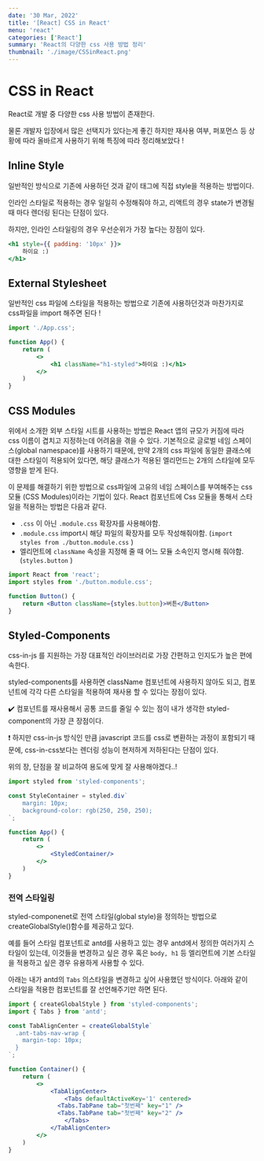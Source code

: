 ```yaml
---
date: '30 Mar, 2022'
title: '[React] CSS in React'
menu: 'react'
categories: ['React']
summary: 'React의 다양한 css 사용 방법 정리'
thumbnail: './image/CSSinReact.png'
---
```

# CSS in React

React로 개발 중 다양한 css 사용 방법이 존재한다.

물론 개발자 입장에서 많은 선택지가 있다는게 좋긴 하지만 재사용 여부, 퍼포먼스 등 상황에 따라 올바르게 사용하기 위해 특징에 따라 정리해보았다 !

## lnline Style

일반적인 방식으로 기존에 사용하던 것과 같이 태그에 직접 style을 적용하는 방법이다. 

인라인 스타일로 적용하는 경우 일일히 수정해줘야 하고, 리액트의 경우 state가 변경될 때 마다 렌더링 된다는 단점이 있다.

하지만, 인라인 스타일링의 경우 우선순위가 가장 높다는 장점이 있다.

```jsx
<h1 style={{ padding: '10px' }}>
	하이요 :)
</h1>
```

## **External Stylesheet**

일반적인 css 파일에 스타일을 적용하는 방법으로 기존에 사용하던것과 마찬가지로 css파일을 import 해주면 된다 ! 

```jsx
import './App.css';

function App() {
	return (
		<>
			<h1 className="h1-styled">하이요 :)</h1>
		</>
	)
}

```

## **CSS Modules**

위에서 소개한 외부 스타일 시트를 사용하는 방법은 React 앱의 규모가 커짐에 따라 css 이름이 겹치고 지정하는데 어려움을 겪을 수 있다. 기본적으로 글로벌 네임 스페이스(global namespace)를 사용하기 때문에, 만약 2개의 css 파일에 동일한 클래스에 대한 스타일이 적용되어 있다면, 해당 클래스가 적용된 엘리먼드는 2개의 스타일에 모두 영향을 받게 된다.

이 문제를 해결하기 위한 방법으로 css파일에 고유의 네임 스페이스를 부여해주는 css 모듈 (CSS Modules)이라는 기법이 있다. React 컴포넌트에 Css 모듈을 통해서 스타일을 적용하는 방법은 다음과 같다.

- `.css` 이 아닌 `.module.css` 확장자를 사용해야함.
- `.module.css` import시 해당 파일의 확장자를 모두 작성해줘야함. (`import styles from ./button.module.css` )
- 엘리먼트에 `className` 속성을 지정해 줄 때 어느 모듈 소속인지 명시해 줘야함. (`styles.button` )

```jsx
import React from 'react';
import styles from './button.module.css';

function Button() {
	return <Button className={styles.button}>버튼</Button>
}
```

## Styled-Components

css-in-js 를 지원하는 가장 대표적인 라이브러리로 가장 간편하고 인지도가 높은 편에 속한다.

styled-components를 사용하면 className 컴포넌트에 사용하지 않아도 되고, 컴포넌트에 각각 다른 스타일을 적용하여 재사용 할 수 있다는 장점이 있다.

✔️ 컴포넌트를 재사용해서 공통 코드를 줄일 수 있는 점이 내가 생각한 styled-component의 가장 큰 장점이다.

❗ 하지만 css-in-js 방식인 만큼 javascript 코드를 css로 변환하는 과정이 포함되기 때문에, css-in-css보다는 렌더링 성능이 현저하게 저하된다는 단점이 있다.

위의 장, 단점을 잘 비교하여 용도에 맞게 잘 사용해야겠다..!

```jsx
import styled from 'styled-components';

const StyleContainer = styled.div`
	margin: 10px;
	background-color: rgb(250, 250, 250);
`;

function App() {
	return (
		<>
			<StyledContainer/>		
		</>
	)
}
```

### 전역 스타일링

styled-componenet로 전역 스타일(global style)을 정의하는 방법으로 createGlobalStyle()함수를 제공하고 있다.

예를 들어 스타일 컴포넌트로 antd를 사용하고 있는 경우 antd에서 정의한 여러가지 스타일이 있는데, 이것들을 변경하고 싶은 경우 혹은 `body, h1` 등 엘리먼트에 기본 스타일을 적용하고 싶은 경우 유용하게 사용할 수 있다.

아래는 내가 antd의 `Tabs` 의스타일을 변경하고 싶어 사용했던 방식이다. 아래와 같이 스타일을 적용한 컴포넌트를 잘 선언해주기만 하면 된다.

```jsx
import { createGlobalStyle } from 'styled-components';
import { Tabs } from 'antd';

const TabAlignCenter = createGlobalStyle`
  .ant-tabs-nav-wrap {
    margin-top: 10px;
  }
`;

function Container() {
	return (
		<>
			<TabAlignCenter>
				<Tabs defaultActiveKey='1' centered>
	          <Tabs.TabPane tab="첫번째" key="1" />
	          <Tabs.TabPane tab="첫번째" key="2" />
				</Tabs>
			</TabAlignCenter>
		</>
	)
}
```